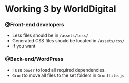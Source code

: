 # Working 3 by WorldDigital

### @Front-end developers
 - Less files should be in `/assets/less/`
 - Generated CSS files should be located in `/assets/css/`
 - If you want
### @Back-end/WordPress
 - I use `bower`  to load all required dependencies.
 - `Grunt`to move all files to the set folders in `Gruntfile.js`

